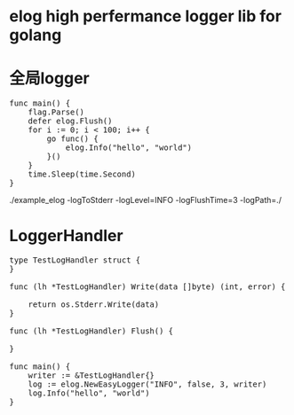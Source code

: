 # elog high perfermance logger lib for golang
全局logger
=====
<pre>
func main() {
	flag.Parse()
	defer elog.Flush()
	for i := 0; i < 100; i++ {
		go func() {
			elog.Info("hello", "world")
		}()
	}
	time.Sleep(time.Second)
}
</pre>
./example_elog -logToStderr -logLevel=INFO -logFlushTime=3 -logPath=./

LoggerHandler
=======
<pre>
type TestLogHandler struct {
}

func (lh *TestLogHandler) Write(data []byte) (int, error) {

	return os.Stderr.Write(data)
}

func (lh *TestLogHandler) Flush() {

}

func main() {
	writer := &TestLogHandler{}
	log := elog.NewEasyLogger("INFO", false, 3, writer)
	log.Info("hello", "world")
}
</pre>
